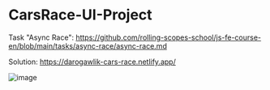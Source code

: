 # CarsRace-UI-Project

Task "Async Race": https://github.com/rolling-scopes-school/js-fe-course-en/blob/main/tasks/async-race/async-race.md

Solution: https://darogawlik-cars-race.netlify.app/

![image](https://user-images.githubusercontent.com/97292765/216339733-e4d08953-bc80-461c-97ce-47cd1d72b1ae.png)
